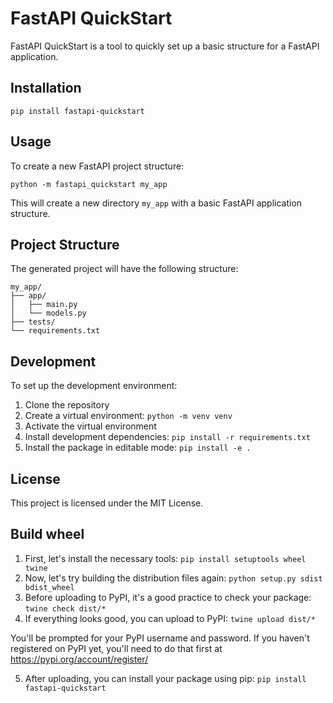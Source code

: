 # FastAPI QuickStart

FastAPI QuickStart is a tool to quickly set up a basic structure for a FastAPI application.

## Installation

```
pip install fastapi-quickstart
```

## Usage

To create a new FastAPI project structure:

```
python -m fastapi_quickstart my_app
```

This will create a new directory `my_app` with a basic FastAPI application structure.

## Project Structure

The generated project will have the following structure:

```
my_app/
├── app/
│   ├── main.py
│   └── models.py
├── tests/
└── requirements.txt
```

## Development

To set up the development environment:

1. Clone the repository
2. Create a virtual environment: `python -m venv venv`
3. Activate the virtual environment
4. Install development dependencies: `pip install -r requirements.txt`
5. Install the package in editable mode: `pip install -e .`

## License

This project is licensed under the MIT License.

## Build wheel

1. First, let's install the necessary tools: `pip install setuptools wheel twine`
2. Now, let's try building the distribution files again: `python setup.py sdist bdist_wheel`
3. Before uploading to PyPI, it's a good practice to check your package: `twine check dist/*`
4. If everything looks good, you can upload to PyPI: `twine upload dist/*`

You'll be prompted for your PyPI username and password. If you haven't registered on PyPI yet, you'll need to do that first at https://pypi.org/account/register/

5. After uploading, you can install your package using pip: `pip install fastapi-quickstart`